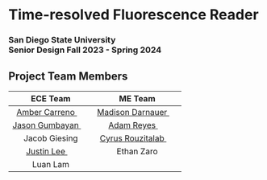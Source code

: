 # Time-resolved Fluorescence Reader

### San Diego State University<br/>Senior Design Fall 2023 - Spring 2024

## Project Team Members

| ECE Team | ME Team |
| :---: | :---: |
| [Amber Carreno <img src="https://www.linkedin.com/favicon.ico" width="16">](https://www.linkedin.com/in/amber-carreno-88ba98220/) | [Madison Darnauer <img src="https://www.linkedin.com/favicon.ico" width="16">](https://www.linkedin.com/in/madisondarnauer/) |
| [Jason Gumbayan <img src="https://www.linkedin.com/favicon.ico" width="16">](https://www.linkedin.com/in/jason-gumbayan/) | [Adam Reyes <img src="https://www.linkedin.com/favicon.ico" width="16">](https://www.linkedin.com/in/adam-reyes-b24877238/) |
| Jacob Giesing | [Cyrus Rouzitalab <img src="https://www.linkedin.com/favicon.ico" width="16">](https://www.linkedin.com/in/cyrusrouzitalab/) |
| [Justin Lee <img src="https://www.linkedin.com/favicon.ico" width="16">](https://www.linkedin.com/in/justinscottlee/) | Ethan Zaro |
| Luan Lam | |
